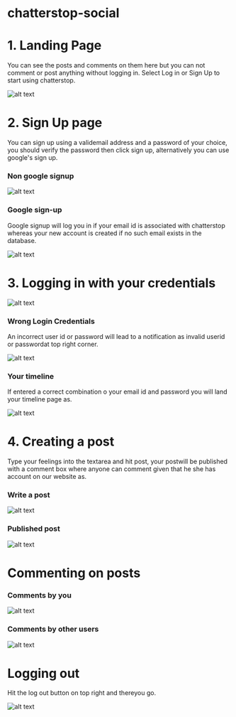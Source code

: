 # chatterstop-social
<h1>1. Landing Page</h1>
You can see the posts and comments on them here but you can not comment or post anything without logging in.
Select Log in or Sign Up to start using chatterstop.




![alt text](https://i.ibb.co/m9byZPV/landingpage.png)

<h1>2. Sign Up page</h1>
You can sign up using a validemail address and a password of your choice, you should verify the password then click sign up, alternatively you can use google's sign up.

<h3>Non google signup</h3>



![alt text](https://i.ibb.co/Y3fYzZk/signuppage.png)

<h3>Google sign-up</h3>
Google signup will log you in if your email id is associated with chatterstop whereas your new account is created if no such email exists in the database.


![alt text](https://i.ibb.co/jkPn67V/oauthscreen.png)


<h1>3. Logging in with your credentials</h1>


![alt text](https://i.ibb.co/xfhk039/logging-in.png)

<h3>Wrong Login Credentials</h3>
An incorrect user id or password will lead to a notification as invalid userid or passwordat top right corner.


![alt text](https://i.ibb.co/yFZq1VJ/wrong-Login.png)

<h3>Your timeline</h3>
If entered a correct combination o your email id and password you will land your timeline page as.


![alt text](https://i.ibb.co/yPkZNvq/yourtimeline.png)

<h1>4. Creating a post</h1>
Type your feelings into the textarea and hit post, your postwill be published with a comment box where anyone can comment given that he she has account on our website as.

<h3>Write a post</h3>

![alt text](https://i.ibb.co/BTQcVQZ/postcreate.png)

<h3>Published post</h3>

![alt text](https://i.ibb.co/vVQTdzr/postcreate1.png)

<h1>Commenting on posts</h1>
<h3>Comments by you</h3>

![alt text](https://i.ibb.co/FB02zK9/self-comment.png)

<h3>Comments by other users</h3>

![alt text](https://i.ibb.co/YN53hxL/comment-byanotheruser.png)



<h1>Logging out</h1>
Hit the log out button on top right and thereyou go.

![alt text](https://i.ibb.co/c6TRxf9/logoutscreen.png)




















